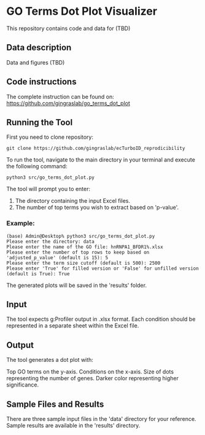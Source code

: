 # **GO Terms Dot Plot Visualizer**

This repository contains code and data for (TBD)


## **Data description**
Data and figures (TBD)

## **Code instructions**
The complete instruction can be found on:
https://github.com/gingraslab/go_terms_dot_plot

## **Running the Tool**
First you need to clone repository:
```shell
git clone https://github.com/gingraslab/ecTurboID_reprodicibility
```
To run the tool, navigate to the main directory in your terminal and execute the following command:
```shell
python3 src/go_terms_dot_plot.py
```
The tool will prompt you to enter:
1. The directory containing the input Excel files.
2. The number of top terms you wish to extract based on 'p-value'.

### **Example:**
```shell
(base) Admin@Desktop% python3 src/go_terms_dot_plot.py
Please enter the directory: data
Please enter the name of the GO file: hnRNPA1_BFDR1%.xlsx
Please enter the number of top rows to keep based on 'adjusted_p_value' (default is 15): 5
Please enter the term size cutoff (default is 500): 2500
Please enter 'True' for filled version or 'False' for unfilled version (default is True): True
```
The generated plots will be saved in the 'results' folder.

## **Input** 
The tool expects g:Profiler output in .xlsx format.
Each condition should be represented in a separate sheet within the Excel file.

## **Output**
The tool generates a dot plot with:

Top GO terms on the y-axis.
Conditions on the x-axis.
Size of dots representing the number of genes.
Darker color representing higher significance.


## **Sample Files and Results**
There are three sample input files in the 'data' directory for your reference.
Sample results are available in the 'results' directory.
